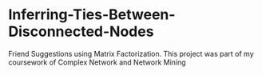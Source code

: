 # Inferring-Ties-Between-Disconnected-Nodes
Friend Suggestions using Matrix Factorization.
This project was part of my coursework of Complex Network and Network Mining

